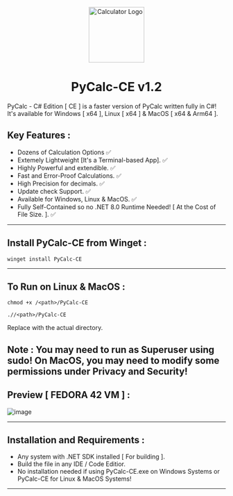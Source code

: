<p align="center">
  <img src="https://github.com/Chill-Astro/PyCalc-CE/blob/main/Pycalc-CE.ico" width="128px" height="128px" alt="Calculator Logo">
</p>
<h1 align="center">PyCalc-CE v1.2</h1>

PyCalc - C# Edition [ CE ] is a faster version of PyCalc written fully in C#! It's available for Windows [ x64 ], Linux [ x64 ] & MacOS [ x64 & Arm64 ].

## Key Features :

- Dozens of Calculation Options ✅
- Extemely Lightweight [It's a Terminal-based App]. ✅
- Highly Powerful and extendible. ✅
- Fast and Error-Proof Calculations. ✅
- High Precision for decimals. ✅
- Update check Support. ✅
- Available for Windows, Linux & MacOS. ✅
- Fully Self-Contained so no .NET 8.0 Runtime Needed! [ At the Cost of File Size. ]. ✅

---

## Install PyCalc-CE from Winget : 

    winget install PyCalc-CE

---

## To Run on Linux & MacOS : 

    chmod +x /<path>/PyCalc-CE 

    .//<path>/PyCalc-CE


Replace <path> with the actual directory.

Note : You may need to run as Superuser using sudo! On MacOS, you may need to modify some permissions under Privacy and Security!
---

## Preview [ FEDORA 42 VM ] :

![image](https://github.com/user-attachments/assets/99e1b376-a8ce-4437-96ed-c8f676e6c8dc)

---

## Installation and Requirements :

- Any system with .NET SDK installed [ For building ].
- Build the file in any IDE / Code Editior.
- No installation needed if using PyCalc-CE.exe on Windows Systems or PyCalc-CE for Linux & MacOS Systems!

---
